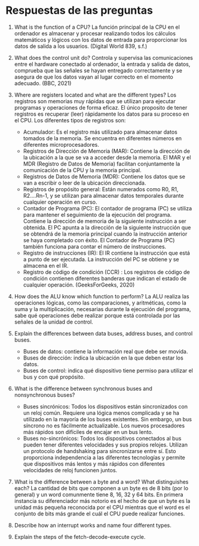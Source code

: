 # Respuestas de las preguntas
1. What is the function of a CPU?
La función principal de la CPU en el ordenador es almacenar y procesar realizando todos los cálculos matemáticos y lógicos con los datos de entrada para proporcionar los datos de salida a los usuarios. (Digital World 839, s.f.)

3. What does the control unit do?
Controla y supervisa las comunicaciones entre el hardware conectado al ordenador, la entrada y salida de datos, comprueba que las señales se hayan entregado correctamente y se asegura de que los datos vayan al lugar correcto en el momento adecuado. (BBC, 2021)

4. Where are registers located and what are the different types?
Los registros son memorias muy rápidas que se utilizan para ejecutar programas y operaciones de forma eficaz. El único proposito de tener registros es recuperar (leer) rápidamente los datos para su proceso en el CPU. Los diferentes tipos de registros son:
    - Acumulador: Es el registro más utilizado para almacenar datos tomados de la memoria. Se encuentra en diferentes números en diferentes microprocesadores. 
    - Registros de Dirección de Memoria (MAR): Contiene la dirección de la ubicación a la que se va a acceder desde la memoria. El MAR y el MDR (Registro de Datos de Memoria) facilitan conjuntamente la comunicación de la CPU y la memoria principal. 
    - Registros de Datos de Memoria (MDR): Contiene los datos que se van a escribir o leer de la ubicación direccionada. 
    - Registros de propósito general: Están numerados como R0, R1, R2....Rn-1, y se utilizan para almacenar datos temporales durante cualquier operación en curso. 
    - Contador de Programa (PC): El contador de programa (PC) se utiliza para mantener el seguimiento de la ejecución del programa. Contiene la dirección de memoria de la siguiente instrucción a ser obtenida. El PC apunta a la dirección de la siguiente instrucción que se obtendrá de la memoria principal cuando la instrucción anterior se haya completado con éxito. El Contador de Programa (PC) también funciona para contar el número de instrucciones. 
    - Registro de instrucciones (IR): El IR contiene la instrucción que está a punto de ser ejecutada. La instrucción del PC se obtiene y se almacena en el IR. 
    - Registro de código de condición (CCR) : Los registros de código de condición contienen diferentes banderas que indican el estado de cualquier operación.
    (GeeksForGeeks, 2020)

5. How does the ALU know which function to perform?
La ALU realiza las operaciones lógicas, como las comparaciones, y aritméticas, como la suma y la multiplicación, necesarias durante la ejecución del programa, sabe qué operaciones debe realizar porque está controlada por las señales de la unidad de control. 

9. Explain the differences between data buses, address buses, and control buses.
    - Buses de datos: contiene la información real que debe ser movida.
    - Buses de dirección: indica la ubicación en la que deben estar los datos.
    - Buses de control: indica qué dispositivo tiene permiso para utilizar el bus y con qué propósito.

12. What is the difference between synchronous buses and nonsynchronous buses?
    - Buses sincrónicos: Todos los dispositivos están sincronizados con un reloj común. Requiere una lógica menos complicada y se ha utilizado en la mayoría de los buses existentes. Sin embargo, un bus síncrono no es fácilmente actualizable. Los nuevos procesadores más rápidos son difíciles de encajar en un bus lento.
    - Buses no-sincrónicos: Todos los dispositivos conectados al bus pueden tener diferentes velocidades y sus propios relojes. Utilizan un protocolo de handshaking para sincronizarse entre sí. Esto proporciona independencia a las diferentes tecnologías y permite que dispositivos más lentos y más rápidos con diferentes velocidades de reloj funcionen juntos. 

18. What is the difference between a byte and a word? What distinguishes each?
La cantidad de bits que componen a un byte es de 8 bits (por lo general) y un word comunmente tiene 8, 16, 32 y 64 bits. En primera instancia su diferenciador más notorio es el hecho de que un byte es la unidad más pequeña reconocida por el CPU mientras que el word es el conjunto de bits más grande el cuál el CPU puede realizar funciones.

22. Describe how an interrupt works and name four different types.


32. Explain the steps of the fetch-decode-execute cycle.